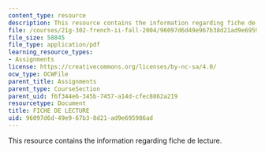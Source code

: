 ```yaml
---
content_type: resource
description: This resource contains the information regarding fiche de lecture.
file: /courses/21g-302-french-ii-fall-2004/96097d6d49e967b38d21ad9e695986ad_MIT21G_302_F04_lecture_N.pdf
file_size: 58845
file_type: application/pdf
learning_resource_types:
- Assignments
license: https://creativecommons.org/licenses/by-nc-sa/4.0/
ocw_type: OCWFile
parent_title: Assignments
parent_type: CourseSection
parent_uid: f6f344e6-345b-7457-a14d-cfec8862a219
resourcetype: Document
title: FICHE DE LECTURE
uid: 96097d6d-49e9-67b3-8d21-ad9e695986ad
---
```

This resource contains the information regarding fiche de lecture.